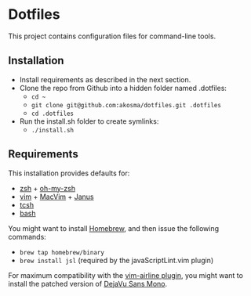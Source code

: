 # Dotfiles

This project contains configuration files for command-line tools.

## Installation

- Install requirements as described in the next section.
- Clone the repo from Github into a hidden folder named .dotfiles:
    - `cd ~`
    - `git clone git@github.com:akosma/dotfiles.git .dotfiles`
    - `cd .dotfiles`
- Run the install.sh folder to create symlinks:
    - `./install.sh`

## Requirements

This installation provides defaults for:

- [zsh][6] + [oh-my-zsh][7]
- [vim][3] + [MacVim][1] + [Janus][2]
- [tcsh][5]
- [bash][4]

You might want to install [Homebrew][10], and then issue the following
commands:

- `brew tap homebrew/binary`
- `brew install jsl` (required by the javaScriptLint.vim plugin)

For maximum compatibility with the [vim-airline plugin][8], you might
want to install the patched version of [DejaVu Sans Mono][9].

[1]:http://code.google.com/p/macvim/
[2]:https://github.com/carlhuda/janus
[3]:http://www.vim.org/
[4]:http://en.wikipedia.org/wiki/Bash_(Unix_shell)
[5]:http://www.tcsh.org/Welcome
[6]:http://www.zsh.org/
[7]:https://github.com/robbyrussell/oh-my-zsh
[8]:https://github.com/bling/vim-airline
[9]:https://github.com/powerline/fonts
[10]:http://brew.sh

